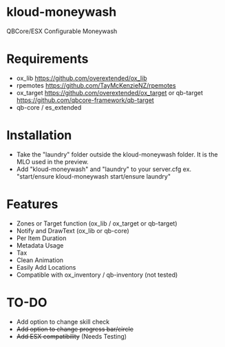 # kloud-moneywash
 QBCore/ESX Configurable Moneywash

# Requirements
- ox_lib https://github.com/overextended/ox_lib
- rpemotes https://github.com/TayMcKenzieNZ/rpemotes
- ox_target https://github.com/overextended/ox_target or qb-target https://github.com/qbcore-framework/qb-target
- qb-core / es_extended

# Installation
- Take the "laundry" folder outside the kloud-moneywash folder. It is the MLO used in the preview. 
- Add "kloud-moneywash" and "laundry" to your server.cfg ex. "start/ensure kloud-moneywash start/ensure laundry"

# Features
- Zones or Target function (ox_lib / ox_target or qb-target)
- Notify and DrawText (ox_lib or qb-core)
- Per Item Duration
- Metadata Usage
- Tax
- Clean Animation
- Easily Add Locations
- Compatible with ox_inventory / qb-inventory (not tested)

# TO-DO
- Add option to change skill check
- ~~Add option to change progress bar/circle~~
- ~~Add ESX compatibility~~ (Needs Testing)

